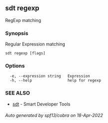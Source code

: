 ## sdt regexp

RegExp matching

### Synopsis

Regular Expression matching

```
sdt regexp [flags]
```

### Options

```
  -e, --expression string   Expression
  -h, --help                help for regexp
```

### SEE ALSO

* [sdt](sdt.md)	 - Smart Developer Tools

###### Auto generated by spf13/cobra on 18-Apr-2022

